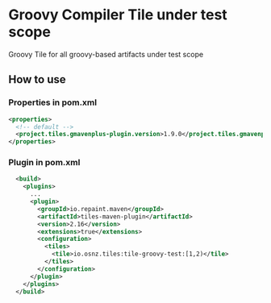 # Groovy Compiler Tile under test scope

Groovy Tile for all groovy-based artifacts under test scope

## How to use

### Properties in pom.xml

```xml
<properties>
  <!-- default -->
  <project.tiles.gmavenplus-plugin.version>1.9.0</project.tiles.gmavenplus-plugin.version>
</properties>
```

### Plugin in pom.xml

```xml
  <build>
    <plugins>
      ...
      <plugin>
        <groupId>io.repaint.maven</groupId>
        <artifactId>tiles-maven-plugin</artifactId>
        <version>2.16</version>
        <extensions>true</extensions>
        <configuration>
          <tiles>
            <tile>io.osnz.tiles:tile-groovy-test:[1,2)</tile>
          </tiles>
        </configuration>
      </plugin>
    </plugins>
  </build>
```
